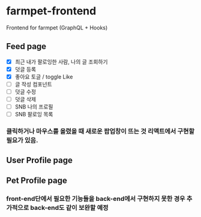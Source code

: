 # farmpet-frontend

Frontend for farmpet (GraphQL + Hooks)

## Feed page

- [x] 최근 내가 팔로잉한 사람, 나의 글 조회하기
- [x] 덧글 등록
- [x] 좋아요 토글 / toggle Like
- [ ] 글 작성 컴포넌트
- [ ] 덧글 수정
- [ ] 덧글 삭제
- [ ] SNB 나의 프로필
- [ ] SNB 팔로잉 목록

### 클릭하거나 마우스를 올렸을 때 새로운 팝업창이 뜨는 것 리액트에서 구현할 필요가 있음.

## User Profile page

## Pet Profile page

### front-end단에서 필요한 기능들을 back-end에서 구현하지 못한 경우 추가적으로 back-end도 같이 보완할 예정
